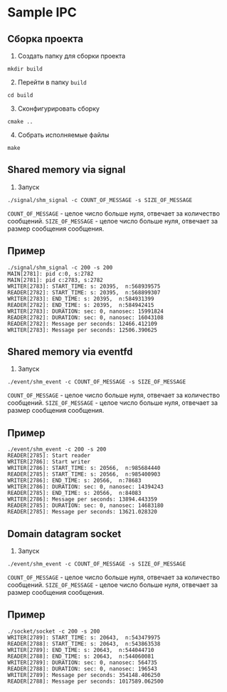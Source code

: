 # Sample IPC

## Сборка проекта
1. Создать папку для сборки проекта
```
mkdir build
```
2. Перейти в папку `build`
```
cd build
```
3. Сконфигурировать сборку
```
cmake ..
```
4. Собрать исполняемые файлы
```
make
```

## Shared memory via signal

1. Запуск
```
./signal/shm_signal -c COUNT_OF_MESSAGE -s SIZE_OF_MESSAGE
```
`COUNT_OF_MESSAGE` - целое число больше нуля, отвечает за количество сообщений.
`SIZE_OF_MESSAGE`  - целое число больше нуля, отвечает за размер сообщения сообщения.

## Пример
```
./signal/shm_signal -c 200 -s 200
MAIN[2781]: pid c:0, s:2782
MAIN[2781]: pid c:2783, s:2782
WRITER[2783]: START_TIME: s: 20395,  n:568939575
READER[2782]: START_TIME: s: 20395,  n:568899307
WRITER[2783]: END_TIME: s: 20395,  n:584931399
READER[2782]: END_TIME: s: 20395,  n:584942415
WRITER[2783]: DURATION: sec: 0, nanosec: 15991824
READER[2782]: DURATION: sec: 0, nanosec: 16043108
READER[2782]: Message per seconds: 12466.412109
WRITER[2783]: Message per seconds: 12506.390625
```

## Shared memory via eventfd

1. Запуск
```
./event/shm_event -c COUNT_OF_MESSAGE -s SIZE_OF_MESSAGE
```
`COUNT_OF_MESSAGE` - целое число больше нуля, отвечает за количество сообщений.
`SIZE_OF_MESSAGE`  - целое число больше нуля, отвечает за размер сообщения сообщения.

## Пример
```
./event/shm_event -c 200 -s 200
READER[2785]: Start reader
WRITER[2786]: Start writer
WRITER[2786]: START_TIME: s: 20566,  n:985684440
READER[2785]: START_TIME: s: 20566,  n:985400903
WRITER[2786]: END_TIME: s: 20566,  n:78683
WRITER[2786]: DURATION: sec: 0, nanosec: 14394243
READER[2785]: END_TIME: s: 20566,  n:84083
WRITER[2786]: Message per seconds: 13894.443359
READER[2785]: DURATION: sec: 0, nanosec: 14683180
READER[2785]: Message per seconds: 13621.028320
```

## Domain datagram socket
1. Запуск
```
./event/shm_event -c COUNT_OF_MESSAGE -s SIZE_OF_MESSAGE
```
`COUNT_OF_MESSAGE` - целое число больше нуля, отвечает за количество сообщений.
`SIZE_OF_MESSAGE`  - целое число больше нуля, отвечает за размер сообщения сообщения.

## Пример
```
./socket/socket -c 200 -s 200
WRITER[2789]: START_TIME: s: 20643,  n:543479975
READER[2788]: START_TIME: s: 20643,  n:543863538
WRITER[2789]: END_TIME: s: 20643,  n:544044710
READER[2788]: END_TIME: s: 20643,  n:544060081
WRITER[2789]: DURATION: sec: 0, nanosec: 564735
READER[2788]: DURATION: sec: 0, nanosec: 196543
WRITER[2789]: Message per seconds: 354148.406250
READER[2788]: Message per seconds: 1017589.062500
```